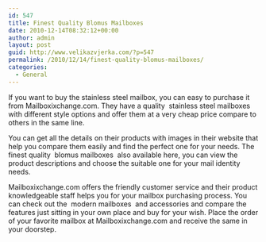 ```yaml
---
id: 547
title: Finest Quality Blomus Mailboxes
date: 2010-12-14T08:32:12+00:00
author: admin
layout: post
guid: http://www.velikazvjerka.com/?p=547
permalink: /2010/12/14/finest-quality-blomus-mailboxes/
categories:
  - General
---
```

If you want to buy the stainless steel mailbox, you can easy to purchase it from Mailboxixchange.com. They have a quality &nbsp;stainless steel mailboxes&nbsp; with different style options and offer them at a very cheap price compare to others in the same line.

You can get all the details on their products with images in their website that help you compare them easily and find the perfect one for your needs. The finest quality &nbsp;blomus mailboxes&nbsp; also available here, you can view the product descriptions and choose the suitable one for your mail identity needs.

Mailboxixchange.com offers the friendly customer service and their product knowledgeable staff helps you for your mailbox purchasing process. You can check out the &nbsp;modern mailboxes&nbsp; and accessories and compare the features just sitting in your own place and buy for your wish. Place the order of your favorite mailbox at Mailboxixchange.com and receive the same in your doorstep.